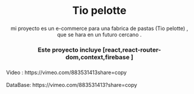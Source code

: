 <br clear="both">

<h1 align="center">Tio pelotte</h1>

###

<p align="center">mi proyecto es un  e-commerce para una fabrica de pastas (Tio pelotte) , que se hara en un futuro cercano .</p>

###

<h3 align="center">Este proyecto incluye [react,react-router-dom,context,firebase ]</h3>

###

<p align="left">Video : https://vimeo.com/883531413share=copy<br><br>DataBase: https://vimeo.com/883531413?share=copy</p>

###